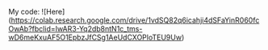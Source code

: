 My code: ![Here] (https://colab.research.google.com/drive/1vdSQ82q6icahji4dSFaYinR060fcOwAb?fbclid=IwAR3-Yq2db8ntN1c_tms-wD6meKxuAF5O1EpbzJfCSg1AeUdCXOPloTEU9Uw)
